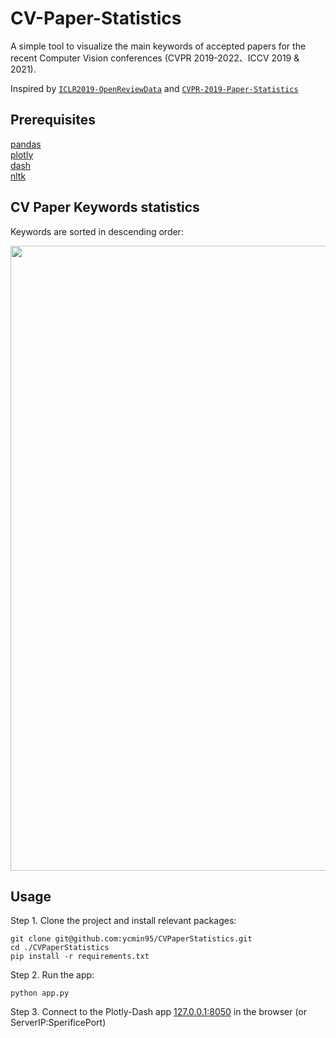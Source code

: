# CV-Paper-Statistics

A simple tool to visualize the main keywords of accepted papers for the recent Computer Vision conferences (CVPR 2019-2022、ICCV 2019 & 2021).

Inspired by [`ICLR2019-OpenReviewData`](https://github.com/shaohua0116/ICLR2019-OpenReviewData) and [`CVPR-2019-Paper-Statistics`](https://github.com/hoya012/CVPR-2019-Paper-Statistics)

## Prerequisites

[pandas](https://pandas.pydata.org/)    
[plotly](https://plotly.com/python/)    
[dash](https://dash.plotly.com/)    
[nltk](https://www.nltk.org/install.html)    

## CV Paper Keywords statistics

Keywords are sorted in descending order:     

<p align="center">
  <img width="1000" src="./demo.gif">
</p>

## Usage
Step 1. Clone the project and install relevant packages:
```
git clone git@github.com:ycmin95/CVPaperStatistics.git
cd ./CVPaperStatistics
pip install -r requirements.txt
```
Step 2. Run the app:
```
python app.py
``` 
Step 3. Connect to the Plotly-Dash app [127.0.0.1:8050](127.0.0.1:8050) in the browser (or ServerIP:SperificePort)